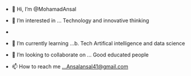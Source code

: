 - 👋 Hi, I’m @MohamadAnsal
- 👀 I’m interested in ... Technology and innovative thinking

- 
- 🌱 I’m currently learning ...b. Tech Artifical intelligence and data science
- 💞️ I’m looking to collaborate on ... Good educated people
- 📫 How to reach me ...Ansalansal41@gmail.com

<!---
MohamadAnsal/MohamadAnsal is a ✨ special ✨ repository because its `README.md` (this file) appears on your GitHub profile.
You can click the Preview link to take a look at your changes.
--->
